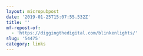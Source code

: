 ```yaml
---
layout: micropubpost
date: '2019-01-25T15:07:55.532Z'
title: ''
mf-repost-of:
  - 'https://diggingthedigital.com/blinkenlights/'
slug: '54475'
category: links
---
```


